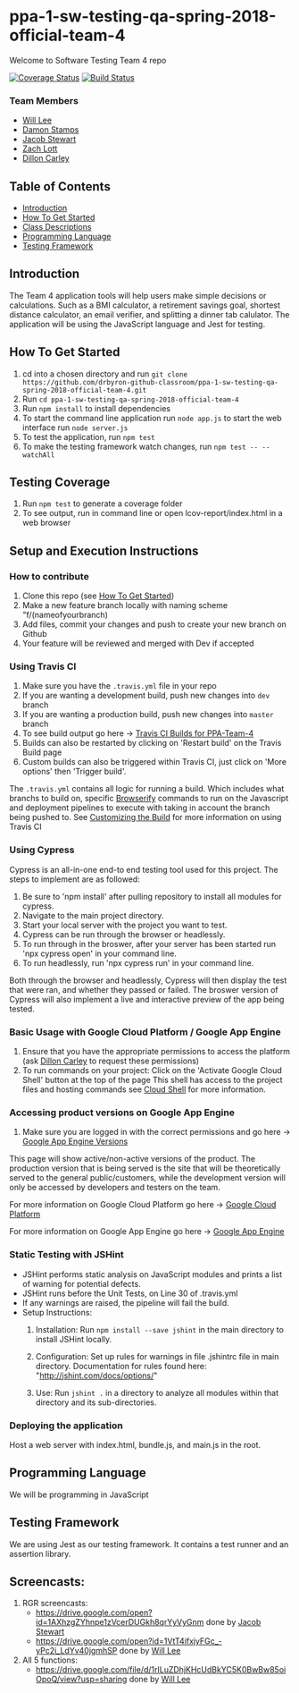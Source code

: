 # ppa-1-sw-testing-qa-spring-2018-official-team-4
Welcome to Software Testing Team 4 repo

[![Coverage Status](https://coveralls.io/repos/github/drbyron-github-classroom/ppa-1-sw-testing-qa-spring-2018-official-team-4/badge.svg)](https://coveralls.io/github/drbyron-github-classroom/ppa-1-sw-testing-qa-spring-2018-official-team-4)
[![Build Status](https://travis-ci.org/drbyron-github-classroom/ppa-1-sw-testing-qa-spring-2018-official-team-4.svg?branch=master)](https://travis-ci.org/drbyron-github-classroom/ppa-1-sw-testing-qa-spring-2018-official-team-4)

### Team Members
* [Will Lee](https://github.com/henryjr1)
* [Damon Stamps](https://github.com/DStampsJr)
* [Jacob Stewart](https://github.com/JacobStewart20)
* [Zach Lott](https://github.com/zkl6)
* [Dillon Carley](https://github.com/Dilloncarley)

## Table of Contents
- [Introduction](#introduction)
- [How To Get Started](#how-to-get-started)
- [Class Descriptions](#class-descriptions)
- [Programming Language](#programming-language)
- [Testing Framework](#testing-framework)

## Introduction
The Team 4 application tools will help users make simple decisions or calculations. Such as a BMI calculator, a retirement savings goal, shortest distance calculator, an email verifier, and splitting a dinner tab calulator. The application will be using the JavaScript language and Jest for testing.

## How To Get Started
1. cd into a chosen directory and run `git clone https://github.com/drbyron-github-classroom/ppa-1-sw-testing-qa-spring-2018-official-team-4.git `
2. Run `cd ppa-1-sw-testing-qa-spring-2018-official-team-4`
3. Run `npm install` to install dependencies
4. To start the command line application run `node app.js` to start the web interface run `node server.js`
5. To test the application, run `npm test`
6. To make the testing framework watch changes, run `npm test -- --watchAll`

## Testing Coverage
1. Run `npm test` to generate a coverage folder
2. To see output, run in command line or open lcov-report/index.html in a web browser

## Setup and Execution Instructions

### How to contribute
1. Clone this repo (see [How To Get Started](#how-to-get-started))
2. Make a new feature branch locally with naming scheme "f/(nameofyourbranch)
3. Add files, commit your changes and push to create your new branch on Github
4. Your feature will be reviewed and merged with Dev if accepted

### Using Travis CI
1. Make sure you have the `.travis.yml` file in your repo
2. If you are wanting a development build, push new changes into `dev` branch
3. If you are wanting a production build, push new changes into `master` branch
4. To see build output go here -> [Travis CI Builds for PPA-Team-4](https://travis-ci.org/drbyron-github-classroom/ppa-1-sw-testing-qa-spring-2018-official-team-4)
5. Builds can also be restarted by clicking on 'Restart build' on the Travis Build page
6. Custom builds can also be triggered within Travis CI, just click on 'More options' then 'Trigger build'. 

The `.travis.yml` contains all logic for running a build. Which includes what branchs to build on, specific [Browserify](http://browserify.org/) commands to run on the Javascript and deployment pipelines to execute with taking in account the branch being pushed to. See [Customizing the Build](https://docs.travis-ci.com/user/customizing-the-build) for more information on using Travis CI

### Using Cypress
Cypress is an all-in-one end-to end testing tool used for this project. The steps to implement are as followed:
1. Be sure to 'npm install' after pulling repository to install all modules for cypress.
2. Navigate to the main project directory.
3. Start your local server with the project you want to test.
4. Cypress can be run through the browser or headlessly.
5. To run through in the broswer, after your server has been started run 'npx cypress open' in your command line.
6. To run headlessly, run 'npx cypress run' in your command line.

Both through the browser and headlessly, Cypress will then display the test that were ran, and whether they passed or failed. The broswer version of Cypress will also implement a live and interactive preview of the app being tested.

### Basic Usage with Google Cloud Platform / Google App Engine
1. Ensure that you have the appropriate permissions to access the platform (ask [Dillon Carley](https://github.com/Dilloncarley) to request these permissions)
2. To run commands on your project: Click on the 'Activate Google Cloud Shell' button at the top of the page
   This shell has access to the project files and hosting commands see [Cloud Shell](https://cloud.google.com/shell/) for      more information.

### Accessing product versions on Google App Engine 
1. Make sure you are logged in with the correct permissions and go here -> [Google App Engine Versions](https://console.cloud.google.com/appengine/versions?project=ppa2-app&serviceId=default&versionssize=50)

This page will show active/non-active versions of the product. The production version that is being served is the site that will be theoretically served to the general public/customers, while the development version will only be accessed by developers and testers on the team. 

For more information on Google Cloud Platform go here -> [Google Cloud Platform](https://cloud.google.com/)

For more information on Google App Engine go here -> [Google App Engine](https://cloud.google.com/appengine/)


### Static Testing with JSHint
-	JSHint performs static analysis on JavaScript modules and prints a list of warning for potential defects.
-	JSHint runs before the Unit Tests, on Line 30 of .travis.yml
-	If any warnings are raised, the pipeline will fail the build.
-	Setup Instructions:
	1. Installation: Run `npm install --save jshint` in the main directory to install JSHint locally.

	2. Configuration: Set up rules for warnings in file .jshintrc file in main directory. Documentation for   		     rules found here: "http://jshint.com/docs/options/"

	3. Use: Run `jshint .` in a directory to analyze all modules within that directory and its sub-directories.

### Deploying the application
Host a web server with index.html, bundle.js, and main.js in the root.

## Programming Language
We will be programming in JavaScript

## Testing Framework
We are using Jest as our testing framework. It contains a test runner and an assertion library.

## Screencasts:
1. RGR screencasts:
    - https://drive.google.com/open?id=1AXhzgZYhnpe1zVcerDUGkh8qrYyVyGnm done by [Jacob Stewart](https://github.com/JacobStewart20)
    - https://drive.google.com/open?id=1VtT4ifxjyFGc_-yPc2i_LdYv40jgmhSP done by [Will Lee](https://github.com/henryjr1)
2. All 5 functions: 
    - https://drive.google.com/file/d/1rILuZDhjKHcUdBkYC5K0BwBw85oiOpoQ/view?usp=sharing done by [Will Lee](https://github.com/henryjr1)
